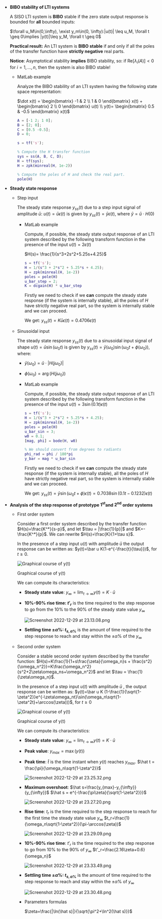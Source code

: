 - **BIBO stability of LTI systems**
    
    A SISO LTI system is **BIBO** stable if the zero state output response is bounded for **all** bounded inputs:
    
    $\forall u_M\in(0,\infty), \exist y_m\in(0, \infty):|u(t)| \leq u_M, \forall t \geq 0\implies |y(t)|\leq y_M, \forall t \geq 0$
    
    **Practical result:** An LTI system is **BIBO stable** if and only if all the poles of the transfer function have **strictly negative** real parts.
    
    **Notice**: Asymptotical stability **implies** BIBO stability, so: if $\text{Re}[\lambda_i(A)] < 0$ for $i = 1, ... , n$, then the system is also BIBO stable!
    
    - MatLab example
        
        Analyze the BIBO stability of an LTI system having the following state space representation:
        
        $\dot x(t) = \begin{bmatrix}
           -1 & 2 \\
           1 & 0
        \end{bmatrix} x(t) + \begin{bmatrix}
           2 \\
           0
        \end{bmatrix} u(t) \\
        y(t)= \begin{bmatrix}
           0.5 & -0.5
        \end{bmatrix} x(t)$
        
        ```matlab
        A = [-1 2; 1 0];
        B = [2; 0];
        C = [0.5 -0.5];
        D = 0;
        
        s = tf('s');
        
        % Compute the H transfer function
        sys = ss(A, B, C, D);
        H = tf(sys);
        H = zpk(minreal(H, 1e-2))
        
        % Compute the poles of H and check the real part.
        pole(H)
        ```
        
- **Steady state response**
    - Step input
        
        The steady state response $y_{ss}(t)$ due to a step input signal of amplitude $\bar u$: $u(t)=\bar u \epsilon(t)$ is given by $y_{ss}(t) = \bar y \epsilon(t)$, where $\bar y = \bar u \cdot H(0)$
        
        - MatLab example
            
            Compute, if possible, the steady state output response of an LTI system described by the following transform function in the presence of the input $u(t)= 2\epsilon(t)$
            
            $H(s)= \frac{1}{s^3+2s^2+5.25s+4.25}$
            
            ```matlab
            s = tf('s');
            H = 1/(s^3 + 2*s^2 + 5.25*s + 4.25);
            H = zpk(minreal(H, 1e-2))
            poles = pole(H)
            u_bar_step = 2;
            K = dcgain(H) * u_bar_step
            ```
            
            Firstly we need to check if we **can** compute the steady state response (if the system is internally stable), all the poles of $H$ have strictly negative real part, so the system is internally stable and we can proceed.
            
            We get: $y_{ss}(t)=K\bar u \epsilon(t)=0.4706\epsilon(t)$
            
    - Sinusoidal input
        
        The steady state response $y_{ss}(t)$ due to a sinusoidal input signal of shape $u(t) = \bar u\sin(\omega_0 t)$  is given by $y_{ss}(t) = \bar y(\omega_0)\sin(\omega_0 t + \phi(\omega_0))$, where:
        
        - $\bar y (\omega_0) = \bar u \cdot |H(j\omega _0)|$
        - $\phi(\omega_0)=\arg(H(j\omega_0))$
        - MatLab example
            
            Compute, if possible, the steady state output response of an LTI system described by the following transform function in the presence of the input $u(t)= 3\sin(0.1t)\epsilon(t)$
            
            ```matlab
            s = tf('s');
            H = 1/(s^3 + 2*s^2 + 5.25*s + 4.25);
            H = zpk(minreal(H, 1e-2))
            poles = pole(H)
            u_bar_sin = 3;
            w0 = 0.1;
            [mag, phi] = bode(H, w0)
            
            % We should convert from degrees to radiants
            phi_rad = phi / 180*pi
            y_bar = mag * u_bar_sin
            ```
            
            Firstly we need to check if we **can** compute the steady state response (if the system is internally stable), all the poles of $H$ have strictly negative real part, so the system is internally stable and we can proceed.
            
            We get: $y_{ss}(t) = \bar y \sin(\omega_0t+\phi)\epsilon(t)=0.7038\sin(0.1t-0.1232)\epsilon(t)$
            
- **Analysis of the step response of prototype $1^{\text{st}}$and $2^{\text{nd}}$ order systems**
    - First order system
        
        Consider a first order system described by the transfer function $H(s)=\frac{K^*}{s-p}$, and let 
        $\tau = |\frac{1}{p}|$ and $K=-\frac{K^*}{p}$.
        We can rewrite $H(s)=\frac{K}{1+\tau s}$.
        
        In the presence of a step input $u(t)$ with amplitude $\bar u$ the output response can be written as:
        $y(t)=\bar u K(1-e^{-\frac{t}{\tau}})$, for $t\geq 0$.
        
        ![Graphical course of y(t)](https://s3-us-west-2.amazonaws.com/secure.notion-static.com/cfd404fd-05d6-4d5e-87db-c17056846b26/Screenshot_2022-12-29_at_23.21.39.png)
        
        Graphical course of y(t)
        
        We can compute its characteristics:
        
        - **Steady state value**: $y_\infty=\lim_{t\to\infty}y(t)=K\cdot\bar u$
        - **10%-90% rise time: $t'_r$** is the time required to the step response to go from the 10% to the 90% of the steady state value $y_\infty$
            
            ![Screenshot 2022-12-29 at 23.13.08.png](https://s3-us-west-2.amazonaws.com/secure.notion-static.com/0cb99a11-49d0-41e8-8407-57037f9c6622/Screenshot_2022-12-29_at_23.13.08.png)
            
        - **Settling time $\pm\alpha \%$: $t_{s, \alpha \%}$** is the amount of time required to the step response to reach and stay within the $\pm \alpha\%$ of the $y_\infty$
    - Second order system
        
        Consider a stable second order system described by the transfer function:
        $H(s)=K\frac{1}{1+s\frac{\zeta}{\omega_n}s + \frac{s^2}{\omega_n^2}}=K\frac{\omega_n^2}{s^2+2\zeta\omega_ns+\omega_n^2}$ and let $\tau = \frac{1}{\zeta\omega_n}$.
        
        In the presence of a step input $u(t)$ with amplitude $\bar u$ , the output response can be written as:
        $y(t)=\bar u K (1-\frac{1}{\sqrt{1-\zeta^2}}e^{-\zeta\omega_nt}\sin(\omega_n\sqrt{1-\zeta^2t}+\arccos(\zeta)))$, for $t\geq 0$
        
        ![Graphical course of y(t)](https://s3-us-west-2.amazonaws.com/secure.notion-static.com/9b7ed1f5-d26f-4312-8195-ae20d368fa19/Screenshot_2022-12-29_at_23.22.22.png)
        
        Graphical course of y(t)
        
        We can compute its characteristics:
        
        - **Steady state value**: $y_\infty=\lim_{t\to\infty}y(t)=K\cdot\bar u$
        - **Peak value**: $y_{max}=\max(y(t))$
        - **Peak time**: $\hat t$ is the time instant when $y(t)$ reaches $y_{max}$.
        $\hat t = \frac{\pi}{\omega_n\sqrt{1-\zeta^2}}$
            
            ![Screenshot 2022-12-29 at 23.25.32.png](https://s3-us-west-2.amazonaws.com/secure.notion-static.com/9176f126-1d62-4ce0-856c-99f818688c6f/Screenshot_2022-12-29_at_23.25.32.png)
            
        - **Maximum overshoot**: $\hat s=\frac{y_{max}-y_{\infty}}{y_{\infty}}$
        $\hat s = e^{-\frac{\pi\zeta}{\sqrt{1-\zeta^2}}}$
            
            ![Screenshot 2022-12-29 at 23.27.20.png](https://s3-us-west-2.amazonaws.com/secure.notion-static.com/2b12eaa1-257c-422a-ac23-f83b54f9b14f/Screenshot_2022-12-29_at_23.27.20.png)
            
        - **Rise time**: $t_r$ is the time required to the step response to reach for the first time the steady state value $y_\infty$
        $t_r=\frac{1}{\omega_n\sqrt{1-\zeta^2}}(\pi-\arccos(\zeta))$
            
            ![Screenshot 2022-12-29 at 23.29.09.png](https://s3-us-west-2.amazonaws.com/secure.notion-static.com/0e1467b5-4941-4156-9aa7-cd525ffd9e47/Screenshot_2022-12-29_at_23.29.09.png)
            
        - **10%-90% rise time**: $t'_r$ is the time required to the step response to go from $10\%$ to the $90\%$ of $y_\infty$
        $t'_r=\frac{2.16\zeta+0.6}{\omega_n}$
            
            ![Screenshot 2022-12-29 at 23.33.49.png](https://s3-us-west-2.amazonaws.com/secure.notion-static.com/7afe31ca-7efd-405a-887a-7d4a9db54db3/Screenshot_2022-12-29_at_23.33.49.png)
            
        - **Settling time $\pm \alpha\%$: $t_{s, \alpha\%}$** is the amount of time required to the step response to reach and stay within the $\pm \alpha \%$ of $y_\infty$
            
            ![Screenshot 2022-12-29 at 23.30.48.png](https://s3-us-west-2.amazonaws.com/secure.notion-static.com/a5bf638f-bc06-455e-ac6f-e9eef4eddeb7/Screenshot_2022-12-29_at_23.30.48.png)
            
        - Parameters formulas
            
            $\zeta=\frac{|\ln(\hat s)|}{\sqrt{\pi^2+\ln^2(\hat s)}}$
